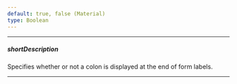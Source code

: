 ```yaml
---
default: true, false (Material)
type: Boolean
---
```

---
##### shortDescription
Specifies whether or not a colon is displayed at the end of form labels.

---
